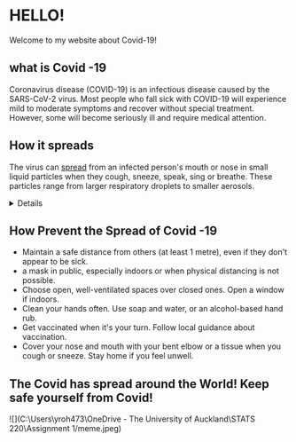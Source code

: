 # HELLO! 
Welcome to my website about Covid-19!

## what is Covid -19

Coronavirus disease (COVID-19) is an infectious disease caused by the SARS-CoV-2 virus.
Most people who fall sick with COVID-19 will experience mild to moderate symptoms and recover without special treatment. However, some will become seriously ill and require medical attention.

## How it spreads

The virus can [spread](https://www.who.int/news-room/questions-and-answers/item/coronavirus-disease-covid-19-how-is-it-transmitted) from an infected person's mouth or nose in small liquid particles when they cough, sneeze, speak, sing or breathe. These particles range from larger respiratory droplets to smaller aerosols.
<details>
You can be infected by breathing in the virus if you are near someone who has COVID-19, or by touching a contaminated surface and then your eyes, nose or mouth. The virus spreads more easily indoors and in crowded settings.
</details>

## How Prevent the Spread of Covid -19 
- Maintain a safe distance from others (at least 1 metre), even if they don't appear to be sick.
-  a mask in public, especially indoors or when physical distancing is not possible.
- Choose open, well-ventilated spaces over closed ones. Open a window if indoors.
- Clean your hands often. Use soap and water, or an alcohol-based hand rub.
- Get vaccinated when it's your turn. Follow local guidance about vaccination.
- Cover your nose and mouth with your bent elbow or a tissue when you cough or sneeze.
  Stay home if you feel unwell.

## The Covid has spread around the World! Keep safe yourself from Covid!

![](C:\Users\yroh473\OneDrive - The University of Auckland\STATS 220\Assignment 1/meme.jpeg)













